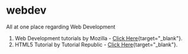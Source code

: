 # webdev
All at one place regarding Web Development

1. Web Development tutorials by Mozilla - [Click Here](https://developer.mozilla.org/en-US/docs/Learn){target="_blank"}.
2. HTML5 Tutorial by Tutorial Republic - [Click Here](https://www.tutorialrepublic.com/html-tutorial){target="_blank"}.
